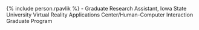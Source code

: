 {% include person.rpavlik %} - Graduate Research Assistant, Iowa State University Virtual Reality Applications Center/Human-Computer Interaction Graduate Program
